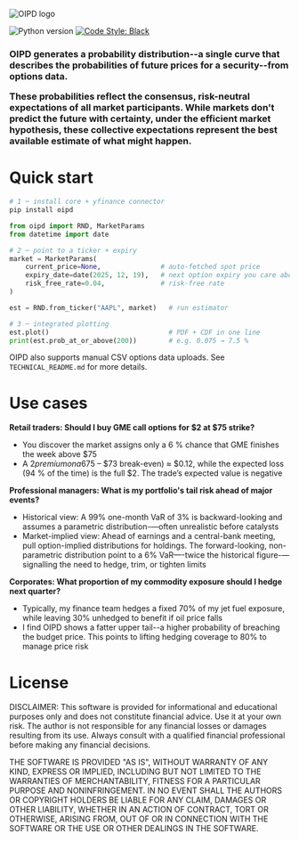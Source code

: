 ![OIPD logo](.meta/images/OIPD%20Logo.png)

![Python version](https://img.shields.io/badge/python-3.10-blue.svg)
[![Code Style: Black](https://img.shields.io/badge/code%20style-black-black.svg)](https://github.com/ambv/black)

<H3>OIPD generates a probability distribution--a single curve that describes the probabilities of future prices for a security--from options data. 

These probabilities reflect the consensus, risk-neutral expectations of all market participants. While markets don't predict the future with certainty, under the efficient market hypothesis, these collective expectations represent the best available estimate of what might happen.</h3>

# Quick start

```bash
# 1 ─ install core + yfinance connector
pip install oipd
```

```python
from oipd import RND, MarketParams
from datetime import date

# 2 ─ point to a ticker + expiry
market = MarketParams(
    current_price=None,               # auto-fetched spot price
    expiry_date=date(2025, 12, 19),   # next option expiry you care about
    risk_free_rate=0.04,              # risk-free rate
)

est = RND.from_ticker("AAPL", market)   # run estimator

# 3 ─ integrated plotting
est.plot()                              # PDF + CDF in one line
print(est.prob_at_or_above(200))        # e.g. 0.075 → 7.5 %
```

OIPD also supports manual CSV options data uploads. See `TECHNICAL_README.md` for more details. 

# Use cases

**Retail traders: Should I buy GME call options for $2 at $75 strike?**
- You discover the market assigns only a 6 % chance that GME finishes the week above $75
- A $2 premium on a 6% event means the expected gain is 0.06 × ($75 – $73 break-even) ≈ $0.12, while the expected loss (94 % of the time) is the full $2. The trade’s expected value is negative

**Professional managers: What is my portfolio's tail risk ahead of major events?**
- Historical view: A 99% one-month VaR of 3% is backward-looking and assumes a parametric distribution-—often unrealistic before catalysts
- Market-implied view: Ahead of earnings and a central-bank meeting, pull option-implied distributions for holdings. The forward-looking, non-parametric distribution point to a 6% VaR—-twice the historical figure-—signalling the need to hedge, trim, or tighten limits

**Corporates: What proportion of my commodity exposure should I hedge next quarter?**
- Typically, my finance team hedges a fixed 70% of my jet fuel exposure, while leaving 30% unhedged to benefit if oil price falls
- I find OIPD shows a fatter upper tail--a higher probability of breaching the budget price. This points to lifting hedging coverage to 80% to manage price risk

# License

DISCLAIMER: This software is provided for informational and educational purposes only and does not constitute financial advice. Use it at your own risk. The author is not responsible for any financial losses or damages resulting from its use. Always consult with a qualified financial professional before making any financial decisions.

THE SOFTWARE IS PROVIDED "AS IS", WITHOUT WARRANTY OF ANY KIND, EXPRESS OR IMPLIED, INCLUDING BUT NOT LIMITED TO THE WARRANTIES OF MERCHANTABILITY, FITNESS FOR A PARTICULAR PURPOSE AND NONINFRINGEMENT. IN NO EVENT SHALL THE AUTHORS OR COPYRIGHT HOLDERS BE LIABLE FOR ANY CLAIM, DAMAGES OR OTHER LIABILITY, WHETHER IN AN ACTION OF CONTRACT, TORT OR OTHERWISE, ARISING FROM, OUT OF OR IN CONNECTION WITH THE SOFTWARE OR THE USE OR OTHER DEALINGS IN THE SOFTWARE.
